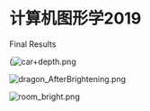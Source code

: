 # 计算机图形学2019



Final Results

(![car+depth.png](https://github.com/thuwzy/Computer-Graphics-2019/blob/master/result/car+depth.png?raw=true)

![dragon_AfterBrightening.png](https://github.com/thuwzy/Computer-Graphics-2019/blob/master/result/dragon_AfterBrightening.png?raw=true)



![room_bright.png](https://github.com/thuwzy/Computer-Graphics-2019/blob/master/result/room_bright.png?raw=true)



